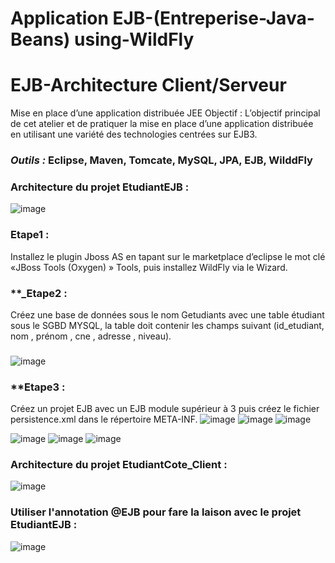 # Application EJB-(Entreperise-Java-Beans) using-WildFly
# EJB-Architecture Client/Serveur 

Mise en place d’une application distribuée JEE  Objectif : L’objectif principal de cet atelier et de pratiquer la mise en place d’une application distribuée en utilisant une variété des technologies centrées sur EJB3.


### **_Outils :_** Eclipse, Maven, Tomcate, MySQL, JPA, EJB, WilddFly

### Architecture du projet EtudiantEJB :
![image](https://user-images.githubusercontent.com/101791324/205376820-cde67536-7086-4ad9-a2c3-8c908561577f.png)

### **Etape1 :**
 Installez le plugin Jboss AS en tapant sur le marketplace d’eclipse le mot clé «JBoss Tools
(Oxygen) » Tools, puis installez WildFly via le Wizard.

### **_Etape2 :
Créez une base de données sous le nom Getudiants avec une table étudiant sous le SGBD
MYSQL, la table doit contenir les champs suivant (id_etudiant, nom , prénom , cne , adresse , niveau).
### 
![image](https://user-images.githubusercontent.com/101791324/204791764-387bcf0d-7430-4ea3-9800-ebc0179a0c78.png)
### 
### **Etape3 :
 Créez un projet EJB avec un EJB module supérieur à 3 puis créez le fichier persistence.xml dans le répertoire META-INF.
![image](https://user-images.githubusercontent.com/101791324/204792762-013608ef-3444-456a-b9a5-62f6059b4dd8.png)
![image](https://user-images.githubusercontent.com/101791324/205164328-62c05bca-6645-4fee-a6d5-0792f7a8bb3e.png)
![image](https://user-images.githubusercontent.com/101791324/205164944-c83ac4ae-2cf1-4ad4-82fe-083e15e1d54a.png)

![image](https://user-images.githubusercontent.com/101791324/205165118-3e014d79-c6a8-439a-ae9c-0ace76841e51.png)
![image](https://user-images.githubusercontent.com/101791324/205165389-b4635191-b3ff-4681-8e56-1196c3cd8cc0.png)
![image](https://user-images.githubusercontent.com/101791324/205178772-a9ebd934-27e3-46c4-a101-7ecf6f81198f.png)

### Architecture du projet EtudiantCote_Client :
![image](https://user-images.githubusercontent.com/101791324/205376946-77c1bd90-bd76-4928-9c67-5622b17980bd.png)
### Utiliser l'annotation @EJB pour fare la laison avec le projet EtudiantEJB :
![image](https://user-images.githubusercontent.com/101791324/205179738-14157780-3f42-476d-9544-31131a1278df.png)






